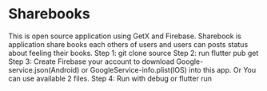 # Sharebooks
This is open source application using GetX and Firebase. Sharebook is application share books each others of users and users can posts
status about feeling their books.
Step 1: git clone source
Step 2: run flutter pub get
Step 3: Create Firebase your account to download Google-service.json(Android) or GoogleService-info.plist(IOS) into this app. Or You can 
use available 2 files.
Step 4: Run with debug or flutter run
